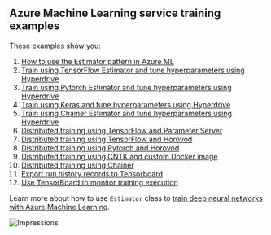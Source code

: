 ## Azure Machine Learning service training examples

These examples show you:

1. [How to use the Estimator pattern in Azure ML](how-to-use-estimator)
2. [Train using TensorFlow Estimator and tune hyperparameters using Hyperdrive](train-hyperparameter-tune-deploy-with-tensorflow)
3. [Train using Pytorch Estimator and tune hyperparameters using Hyperdrive](train-hyperparameter-tune-deploy-with-pytorch)
4. [Train using Keras and tune hyperparameters using Hyperdrive](train-hyperparameter-tune-deploy-with-keras)
5. [Train using Chainer Estimator and tune hyperparameters using Hyperdrive](train-hyperparameter-tune-deploy-with-chainer)
6. [Distributed training using TensorFlow and Parameter Server](distributed-tensorflow-with-parameter-server)
7. [Distributed training using TensorFlow and Horovod](distributed-tensorflow-with-horovod)
8. [Distributed training using Pytorch and Horovod](distributed-pytorch-with-horovod)
9. [Distributed training using CNTK and custom Docker image](distributed-cntk-with-custom-docker)
10. [Distributed training using Chainer](distributed-chainer)
11. [Export run history records to Tensorboard](export-run-history-to-tensorboard)
12. [Use TensorBoard to monitor training execution](tensorboard)

Learn more about how to use `Estimator` class to  [train deep neural networks with Azure Machine Learning](https://docs.microsoft.com/azure/machine-learning/service/how-to-train-ml-models).

 ![Impressions](https://PixelServer20190423114238.azurewebsites.net/api/impressions/MachineLearningNotebooks/how-to-use-azureml/training-with-deep-learning/README.png)

